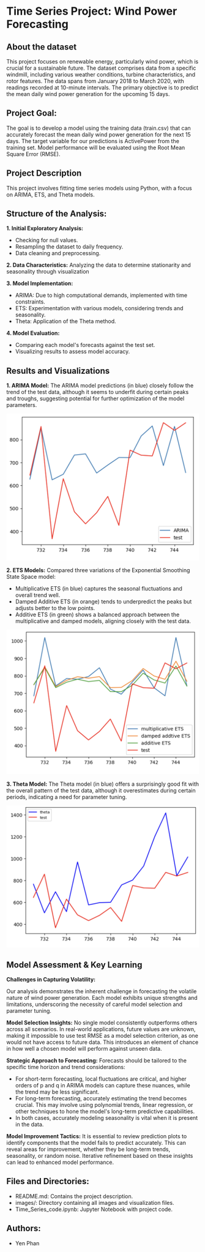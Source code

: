 # Time Series Project: Wind Power Forecasting

## About the dataset 
This project focuses on renewable energy, particularly wind power, which is crucial for a sustainable future. The dataset comprises data from a specific windmill, including various weather conditions, turbine characteristics, and rotor features. The data spans from January 2018 to March 2020, with readings recorded at 10-minute intervals. The primary objective is to predict the mean daily wind power generation for the upcoming 15 days.

## Project Goal:
The goal is to develop a model using the training data (train.csv) that can accurately forecast the mean daily wind power generation for the next 15 days. The target variable for our predictions is ActivePower from the training set. Model performance will be evaluated using the Root Mean Square Error (RMSE).

## Project Description
This project involves fitting time series models using Python, with a focus on ARIMA, ETS, and Theta models.
 
## Structure of the Analysis:
**1. Initial Exploratory Analysis:** 
- Checking for null values.
- Resampling the dataset to daily frequency.
- Data cleaning and preprocessing.

**2. Data Characteristics:** 
Analyzing the data to determine stationarity and seasonality through visualization

**3. Model Implementation:** 
- ARIMA: Due to high computational demands, implemented with time constraints.
- ETS: Experimentation with various models, considering trends and seasonality.
- Theta: Application of the Theta method.

**4. Model Evaluation:** 
- Comparing each model's forecasts against the test set.
- Visualizing results to assess model accuracy.

## Results and Visualizations
**1. ARIMA Model:** 
The ARIMA model predictions (in blue) closely follow the trend of the test data, although it seems to underfit during certain peaks and troughs, suggesting potential for further optimization of the model parameters.

<div align="center">
  <img src="images/image_1.png" alt="Image 1">
</div>

**2. ETS Models:** 
Compared three variations of the Exponential Smoothing State Space model:
- Multiplicative ETS (in blue) captures the seasonal fluctuations and overall trend well.
- Damped Additive ETS (in orange) tends to underpredict the peaks but adjusts better to the low points.
- Additive ETS (in green) shows a balanced approach between the multiplicative and damped models, aligning closely with the test data.

<div align="center">
  <img src="images/image_2.png" alt="Image 2">
</div>
  
**3. Theta Model:** 
The Theta model (in blue) offers a surprisingly good fit with the overall pattern of the test data, although it overestimates during certain periods, indicating a need for parameter tuning.


<div align="center">
  <img src="images/image_3.png" alt="Image 3">
</div>




## Model Assessment & Key Learning 

**Challenges in Capturing Volatility:**

Our analysis demonstrates the inherent challenge in forecasting the volatile nature of wind power generation. Each model exhibits unique strengths and limitations, underscoring the necessity of careful model selection and parameter tuning.

**Model Selection Insights:** 
No single model consistently outperforms others across all scenarios. In real-world applications, future values are unknown, making it impossible to use test RMSE as a model selection criterion, as one would not have access to future data. This introduces an element of chance in how well a chosen model will perform against unseen data.

**Strategic Approach to Forecasting:**
Forecasts should be tailored to the specific time horizon and trend considerations:
- For short-term forecasting, local fluctuations are critical, and higher orders of p and q in ARIMA models can capture these nuances, while the trend may be less significant.
- For long-term forecasting, accurately estimating the trend becomes crucial. This may involve using polynomial trends, linear regression, or other techniques to hone the model's long-term predictive capabilities.
- In both cases, accurately modeling seasonality is vital when it is present in the data.

**Model Improvement Tactics:**
It is essential to review prediction plots to identify components that the model fails to predict accurately. This can reveal areas for improvement, whether they be long-term trends, seasonality, or random noise. Iterative refinement based on these insights can lead to enhanced model performance.

## Files and Directories:
- README.md: Contains the project description.
- images/: Directory containing all images and visualization files.
- Time_Series_code.ipynb: Jupyter Notebook with project code.

## Authors:
- Yen Phan



